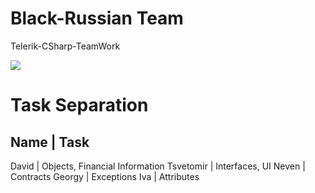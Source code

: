 # Black-Russian Team
Telerik-CSharp-TeamWork

![](http://www.kahlua.com/globalassets/classic-cocktails/black-russian/kahlua-black-russian-highlighted.png/OpenGraphImage600x315)

# Task Separation

Name | Task
-----------
David | Objects, Financial Information
Tsvetomir | Interfaces, UI
Neven | Contracts
Georgy | Exceptions 
Iva | Attributes  